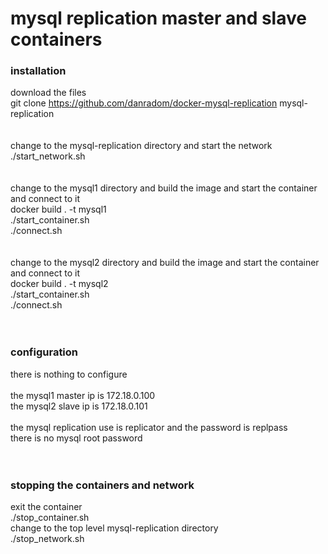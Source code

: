 # mysql replication master and slave containers
### installation

download the files<br />
git clone https://github.com/danradom/docker-mysql-replication mysql-replication<br />
<br />
<br />
change to the mysql-replication directory and start the network<br />
./start_network.sh<br />
<br />
<br />
change to the mysql1 directory and build the image and start the container and connect to it<br />
docker build . -t mysql1<br />
./start_container.sh<br />
./connect.sh<br />
<br />
<br />
change to the mysql2 directory and build the image and start the container and connect to it<br />
docker build . -t mysql2<br />
./start_container.sh<br />
./connect.sh<br />
<br />
<br />
### configuration
there is nothing to configure<br />
<br />
the mysql1 master ip is 172.18.0.100<br />
the mysql2 slave ip is 172.18.0.101<br />
<br />
the mysql replication use is replicator and the password is replpass<br />
there is no mysql root password<br />
<br />
<br />
### stopping the containers and network
exit the container<br />
./stop_container.sh
<br />
change to the top level mysql-replication directory<br />
./stop_network.sh
